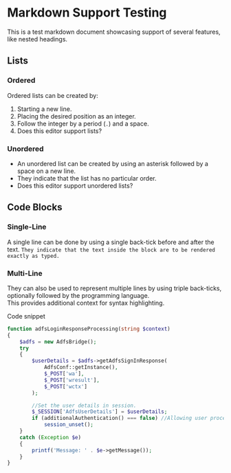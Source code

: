 # Markdown Support Testing

This is a test markdown document showcasing support of several features, like nested headings.

## Lists

### Ordered

Ordered lists can be created by:

1. Starting a new line.
2. Placing the desired position as an integer.
3. Follow the integer by a period (`.`) and a space.
2. Does this editor support lists?

### Unordered

* An unordered list can be created by using an asterisk followed by a space on a new line.
* They indicate that the list has no particular order.
* Does this editor support unordered lists?

## Code Blocks

### Single-Line

A single line can be done by using a single back-tick before and after the text. `They indicate that the text inside the block are to be rendered exactly as typed.`

### Multi-Line

They can also be used to represent multiple lines by using triple back-ticks, optionally followed by the programming language.  
This provides additional context for syntax highlighting.

Code snippet

```php
function adfsLoginResponseProcessing(string $context)
{
	$adfs = new AdfsBridge();
	try
	{
		$userDetails = $adfs->getAdfsSignInResponse(
			AdfsConf::getInstance(),
			$_POST['wa'],
			$_POST['wresult'],
			$_POST['wctx']
		);

		//Set the user details in session.
		$_SESSION['AdfsUserDetails'] = $userDetails;
		if (additionalAuthentication() === false) //Allowing user processing of data.
			session_unset();
	}
	catch (Exception $e)
	{
		printf('Message: ' . $e->getMessage());
	}
}
```

